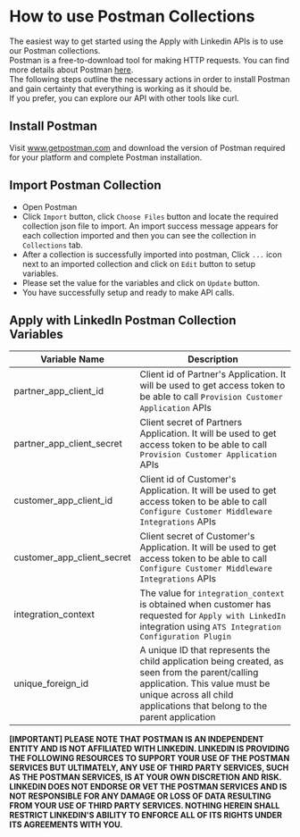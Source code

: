 # How to use Postman Collections
The easiest way to get started using the Apply with Linkedin APIs is to use our Postman collections. <br>Postman is a free-to-download tool for making HTTP requests. You can find more details about Postman [here](https://www.postman.com).<br>
The following steps outline the necessary actions in order to install Postman and gain certainty that everything is working as it should be.
<br>If you prefer, you can explore our API with other tools like curl.

## Install Postman
Visit www.getpostman.com and download the version of Postman required for your platform and complete Postman installation.

## Import Postman Collection

- Open Postman
- Click `Import` button, click `Choose Files` button and locate the required collection json file to import. An import success message appears for each collection imported and then you can see the collection in `Collections` tab.
- After a collection is successfully imported into postman, Click `...` icon next to an imported collection and click on `Edit` button to setup variables.
- Please set the value for the variables and click on `Update` button. 
- You have successfully setup and ready to make API calls.

## Apply with LinkedIn Postman Collection Variables

|Variable Name|Description|
|---|---|
|partner_app_client_id|Client id of Partner's Application. It will be used to get access token to be able to call `Provision Customer Application` APIs|
|partner_app_client_secret|Client secret of Partners Application. It will be used to get access token to be able to call `Provision Customer Application` APIs|
|customer_app_client_id|Client id of Customer's Application. It will be used to get access token to be able to call `Configure Customer Middleware Integrations` APIs|
|customer_app_client_secret|Client secret of Customer's Application. It will be used to get access token to be able to call `Configure Customer Middleware Integrations` APIs|
|integration_context|The value for `integration_context` is obtained when customer has requested for `Apply with LinkedIn` integration using `ATS Integration Configuration Plugin`|
|unique_foreign_id|A unique ID that represents the child application being created, as seen from the parent/calling application. This value must be unique across all child applications that belong to the parent application|


**[IMPORTANT] PLEASE NOTE THAT POSTMAN IS AN INDEPENDENT ENTITY AND IS NOT AFFILIATED WITH LINKEDIN. LINKEDIN IS PROVIDING THE FOLLOWING RESOURCES TO SUPPORT YOUR USE OF THE POSTMAN SERVICES BUT ULTIMATELY, ANY USE OF THIRD PARTY SERVICES, SUCH AS THE POSTMAN SERVICES, IS AT YOUR OWN DISCRETION AND RISK. LINKEDIN DOES NOT ENDORSE OR VET THE POSTMAN SERVICES AND IS NOT RESPONSIBLE FOR ANY DAMAGE OR LOSS OF DATA RESULTING FROM YOUR USE OF THIRD PARTY SERVICES. NOTHING HEREIN SHALL RESTRICT LINKEDIN'S ABILITY TO ENFORCE ALL OF ITS RIGHTS UNDER ITS AGREEMENTS WITH YOU.**